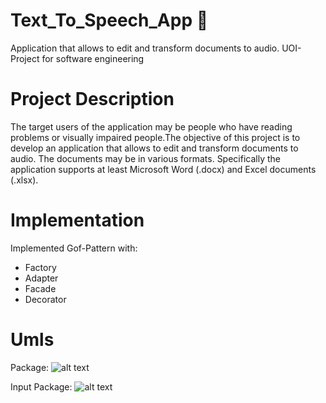 # Text_To_Speech_App :speech_balloon:
Application that allows to edit and transform documents to  audio. UOI-Project for software engineering 

# Project Description
The target users of the application may be people who have reading problems or visually impaired people.The objective of this project is to develop an application that allows to edit and transform documents to audio. The documents may be in various formats. Specifically the application supports at least Microsoft Word (.docx) and Excel documents (.xlsx). 

# Implementation
Implemented Gof-Pattern with:
 - Factory
 - Adapter
 - Facade
 - Decorator

# Umls

Package: ![alt text](https://github.com/Georgemouts/Text_To_Speech_App/blob/main/UMLS/packages.png)

Input Package: ![alt text](https://github.com/Georgemouts/Text_To_Speech_App/blob/main/UMLS/input_package.png)
